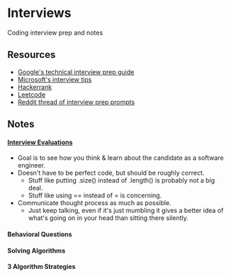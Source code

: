 # Interviews
Coding interview prep and notes
## Resources
* [Google's technical interview prep guide](https://docs.google.com/presentation/d/1_6c6eu1oaDcJeKGcu43wtal8OeFNL6xMmmoSiDt9l5A/edit#slide=id.g3b1a8a6735_157_109)
* [Microsoft's interview tips](https://careers.microsoft.com/us/en/interviewtips)
* [Hackerrank](https://www.hackerrank.com/dashboard)
* [Leetcode](https://leetcode.com)
* [Reddit thread of interview prep prompts](https://www.reddit.com/r/cscareerquestions/comments/20ahfq/heres_a_pretty_big_list_of_programming_interview/)
## Notes
#### [Interview Evaluations](https://youtu.be/jxAWQN5t6wg)
* Goal is to see how you think & learn about the candidate as a software engineer.
* Doesn't have to be perfect code, but should be roughly correct.
  * Stuff like putting .size() instead of .length() is probably not a big deal.
  * Stuff like using == instead of = is concerning.
* Communicate thought process as much as possible.
  * Just keep talking, even if it's just mumbling it gives a better idea of what's going on in your head than sitting there silently.
#### Behavioral Questions
#### Solving Algorithms
#### 3 Algorithm Strategies
